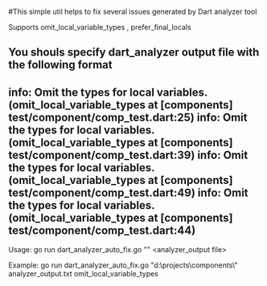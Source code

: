 #This simple util helps to fix several issues generated by Dart analyzer tool

Supports omit_local_variable_types , prefer_final_locals


You shouls specify dart_analyzer output file with the following format 
--
info: Omit the types for local variables. (omit_local_variable_types at [components] test/component/comp_test.dart:25)
info: Omit the types for local variables. (omit_local_variable_types at [components] test/component/comp_test.dart:39)
info: Omit the types for local variables. (omit_local_variable_types at [components] test/component/comp_test.dart:49)
info: Omit the types for local variables. (omit_local_variable_types at [components] test/component/comp_test.dart:44)
---


Usage:
  go run dart_analyzer_auto_fix.go "<root path to project>"  <analyzer_output file>  <name of rule to fix>

Example:
  go run dart_analyzer_auto_fix.go "d:\projects\components\\" analyzer_output.txt   omit_local_variable_types

